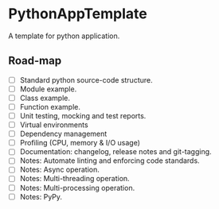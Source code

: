 # PythonAppTemplate
A template for python application.

## Road-map
- [ ] Standard python source-code structure.
- [ ] Module example.
- [ ] Class example.
- [ ] Function example.
- [ ] Unit testing, mocking and test reports.
- [ ] Virtual environments
- [ ] Dependency management
- [ ] Profiling (CPU, memory & I/O usage)
- [ ] Documentation: changelog, release notes and git-tagging.
- [ ] Notes: Automate linting and enforcing code standards.
- [ ] Notes: Async operation.
- [ ] Notes: Multi-threading operation.
- [ ] Notes: Multi-processing operation.
- [ ] Notes: PyPy.
